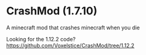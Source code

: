 # CrashMod (1.7.10)
A minecraft mod that crashes minecraft when you die

Looking for the 1.12.2 code? https://github.com/Voxelstice/CrashMod/tree/1.12.2
